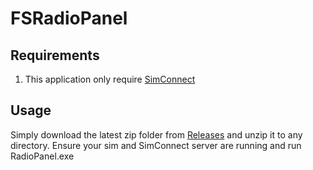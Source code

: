 # FSRadioPanel
## Requirements

1. This application only require [SimConnect](http://www.fspassengers.com/?action=simconnect)

## Usage

Simply download the latest zip folder from [Releases](https://github.com/EndureBlackout/FSRadioPanel/releases) and unzip it to any directory. Ensure your sim and SimConnect server are running and run RadioPanel.exe